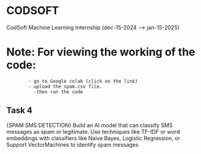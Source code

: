 # CODSOFT
CodSoft Machine Learning Internship (dec-15-2024  -->  jan-15-2025)
# Note: For viewing the working of the code:
            - go to Google colab (click on the link)
            - upload the spam.csv file.
              -then run the code
            

## Task 4 
{SPAM SMS DETECTION}
Build an AI model that can classify SMS messages as spam or legitimate. Use techniques like TF-IDF or word embeddings with classifiers like Naive Bayes, Logistic Regression, or Support VectorMachines to identify spam messages
